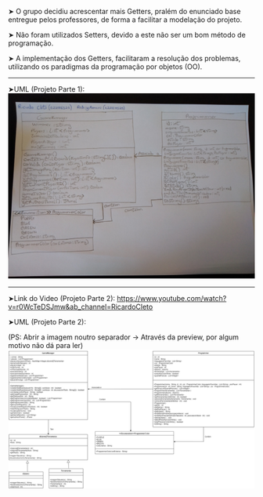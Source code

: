 ➤ O grupo decidiu acrescentar mais Getters, pralém do enunciado base entregue pelos professores, de forma a facilitar a modelação do projeto.

➤ Não foram utilizados Setters, devido a este não ser um bom método de programação.

➤ A implementação dos Getters, facilitaram a resolução dos problemas, utilizando os paradigmas da  programação por objetos (OO).

-----------------------------------------------------------------------------------------------------------------------------------------------------------------------------------

  ➤UML (Projeto Parte 1):
![](https://github.com/ricardocleto22006526/LP2-22006526-22004525/blob/master/UML%20-%20Projeto%20(LP2-Parte1).jpg)

-----------------------------------------------------------------------------------------------------------------------------------------------------------------------------------
 ➤Link do Video (Projeto Parte 2):
 https://www.youtube.com/watch?v=r0WcTeDSJmw&ab_channel=RicardoCleto
 
 
 ➤UML (Projeto Parte 2):

(PS: Abrir a imagem noutro separador -> Através da preview, por algum motivo não dá para ler)
![](https://github.com/ricardocleto22006526/LP2-22006526-22004525/blob/master/UML%20-%20Projeto%20(LP2-Parte2).png)
